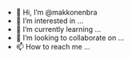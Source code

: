 - 👋 Hi, I’m @makkonenbra
- 👀 I’m interested in ...
- 🌱 I’m currently learning ...
- 💞️ I’m looking to collaborate on ...
- 📫 How to reach me ...

<!---
makkonenbra/makkonenbra is a ✨ special ✨ repository because its `README.md` (this file) appears on your GitHub profile.
You can click the Preview link to take a look at your changes.
--->
